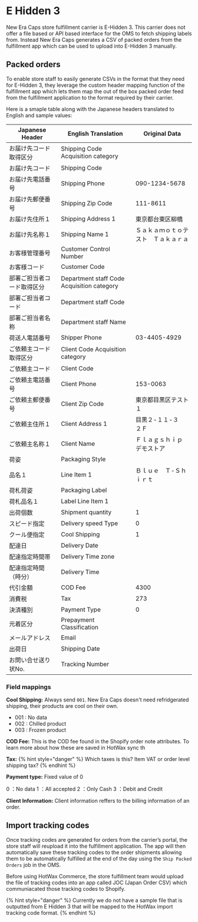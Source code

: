 # E Hidden 3
New Era Caps store fulfillment carrier is E-Hidden 3. This carrier does not offer a file based or API based interface for the OMS to fetch shipping labels from. Instead New Era Caps generates a CSV of packed orders from the fulfillment app which can be used to upload into E-Hidden 3 manually. 

## Packed orders
To enable store staff to easily generate CSVs in the format that they need for E-Hidden 3, they leverage the custom header mapping function of the fulfillment app which lets them map the out of the box packed order feed from the fulfillment application to the format required by their carrier.

Here is a smaple table along with the Japanese headers translated to English and sample values:

| Japanese Header                | English Translation                          | Original Data                                   |
|--------------------------------|----------------------------------------------|-------------------------------------------------|
| お届け先コード取得区分             | Shipping Code Acquisition category           |                                               |
| お届け先コード                   | Shipping Code                                |                                               |
| お届け先電話番号                  | Shipping Phone                               | 090-1234-5678                                 |
| お届け先郵便番号                  | Shipping Zip Code                            | 111-8611                                      |
| お届け先住所１                    | Shipping Address 1                           | 東京都台東区柳橋                                 |
| お届け先名称１                    | Shipping Name 1                              | Ｓａｋａｍｏｔｏテスト　Ｔａｋａｒａ               |
| お客様管理番号                    | Customer Control Number                      |                                               |
| お客様コード                      | Customer Code                                |                                               |
| 部署ご担当者コード取得区分          | Department staff Code Acquisition category   |                                               |
| 部署ご担当者コード                 | Department staff Code                        |                                               |
| 部署ご担当者名称                  | Department staff Name                        |                                               |
| 荷送人電話番号                    | Shipper Phone                                | 03-4405-4929                                 |
| ご依頼主コード取得区分              | Client Code Acquisition category              |                                               |
| ご依頼主コード                    | Client Code                                  |                                               |
| ご依頼主電話番号                   | Client Phone                                 | 153-0063                                      |
| ご依頼主郵便番号                    | Client Zip Code                              | 東京都目黒区テスト１                             |
| ご依頼主住所１                      | Client Address 1                             | 目黒２-１１-３　２Ｆ                              |
| ご依頼主名称１                      | Client Name                                  | Ｆｌａｇｓｈｉｐ　デモストア                       |
| 荷姿                              | Packaging Style                             |                                               |
| 品名１                              | Line Item 1                                  | Ｂｌｕｅ　Ｔ-Ｓｈｉｒｔ                             |
| 荷札荷姿                             | Packaging Label                             |                                               |
| 荷札品名１                           | Label Line Item 1                            |                                               |
| 出荷個数                             | Shipment quantity                            | 1                                             |
| スピード指定                         | Delivery speed Type                          | 0                                             |
| クール便指定                         | Cool Shipping                                | 1                                             |
| 配達日                               | Delivery Date                                |                                               |
| 配達指定時間帯                       | Delivery Time zone                           |                                               |
| 配達指定時間（時分）                 | Delivery Time                                |                                               |
| 代引金額                             | COD Fee                                      | 4300                                          |
| 消費税                               | Tax                                          | 273                                           |
| 決済種別                             | Payment Type                                 | 0                                             |
| 元着区分                             | Prepayment Classification                    |                                               |
| メールアドレス                       | Email                                        |                                               |
| 出荷日                               | Shipping Date                                |                                               |
| お問い合せ送り状No.                   | Tracking Number                              |                                               |


### Field mappings

**Cool Shipping:** Always send `001`. New Era Caps doesn't need refridgerated shipping, their products are cool on their own.

- 001 : No data
- 002 : Chilled product
- 003 : Frozen product

**COD Fee:**
This is the COD fee found in the Shopify order note attributes. To learn more about how these are saved in HotWax sync th

**Tax:**
{% hint style="danger" %}
Which taxes is this? Item VAT or order level shipping tax?
{% endhint %}

**Payment type:** 
Fixed value of 0

0 ：No data
1 ：All accepted
2 ：Only Cash
3 ：Debit and Credit


**Client Information:** Client information reffers to the billing information of an order.


## Import tracking codes
Once tracking codes are generated for orders from the carrier’s portal, the store staff will reupload it into the fulfillment application. The app will then automatically save these tracking codes to the order shipments allowing them to be automatically fulfilled at the end of the day using the `Ship Packed Orders` job in the OMS.

Before using HotWax Commerce, the store fulfillment team would upload the file of tracking codes into an app called JOC (Japan Order CSV) which communiacated those tracking codes to Shopify.

{% hint style="danger" %}
Currently we do not have a sample file that is outputted from E Hidden 3 that will be mapped to the HotWax import tracking code format.
{% endhint %}
